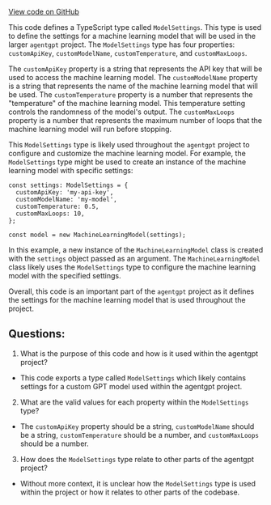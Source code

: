 [View code on GitHub](/src/utils/types.ts)

This code defines a TypeScript type called `ModelSettings`. This type is used to define the settings for a machine learning model that will be used in the larger `agentgpt` project. The `ModelSettings` type has four properties: `customApiKey`, `customModelName`, `customTemperature`, and `customMaxLoops`. 

The `customApiKey` property is a string that represents the API key that will be used to access the machine learning model. The `customModelName` property is a string that represents the name of the machine learning model that will be used. The `customTemperature` property is a number that represents the "temperature" of the machine learning model. This temperature setting controls the randomness of the model's output. The `customMaxLoops` property is a number that represents the maximum number of loops that the machine learning model will run before stopping.

This `ModelSettings` type is likely used throughout the `agentgpt` project to configure and customize the machine learning model. For example, the `ModelSettings` type might be used to create an instance of the machine learning model with specific settings:

```
const settings: ModelSettings = {
  customApiKey: 'my-api-key',
  customModelName: 'my-model',
  customTemperature: 0.5,
  customMaxLoops: 10,
};

const model = new MachineLearningModel(settings);
```

In this example, a new instance of the `MachineLearningModel` class is created with the `settings` object passed as an argument. The `MachineLearningModel` class likely uses the `ModelSettings` type to configure the machine learning model with the specified settings. 

Overall, this code is an important part of the `agentgpt` project as it defines the settings for the machine learning model that is used throughout the project.
## Questions: 
 1. What is the purpose of this code and how is it used within the agentgpt project?
- This code exports a type called `ModelSettings` which likely contains settings for a custom GPT model used within the agentgpt project.

2. What are the valid values for each property within the `ModelSettings` type?
- The `customApiKey` property should be a string, `customModelName` should be a string, `customTemperature` should be a number, and `customMaxLoops` should be a number.

3. How does the `ModelSettings` type relate to other parts of the agentgpt project?
- Without more context, it is unclear how the `ModelSettings` type is used within the project or how it relates to other parts of the codebase.